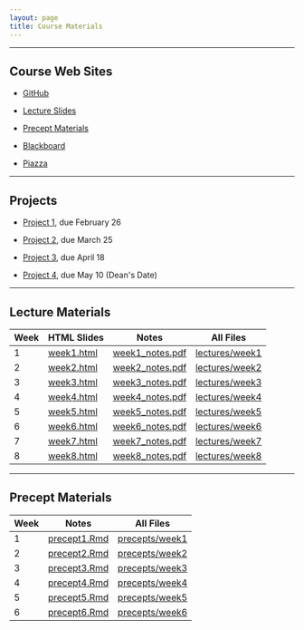 ```yaml
---
layout: page
title: Course Materials
---
```


----

## Course Web Sites

- [GitHub](https://github.com/SML201)

- [Lecture Slides](https://github.com/SML201/lectures)

- [Precept Materials](https://github.com/SML201/precepts)

- [Blackboard](https://blackboard.princeton.edu/webapps/pu-courseredirect-bb_bb60/find.jsp?course_id=SML201_S2016)

- [Piazza](https://piazza.com/princeton/spring2016/sml201/home)


----

## Projects

- [Project 1](https://github.com/SML201/project1), due February 26

- [Project 2](https://github.com/SML201/project2), due March 25

- [Project 3](https://github.com/SML201/project3), due April 18

- [Project 4](https://github.com/SML201/project4), due May 10 (Dean's Date)

----

## Lecture Materials

Week | HTML Slides | Notes | All Files
-----|-------------| ----- | ----------
1 | [week1.html](http://sml201.github.io/lectures/week1/week1.html) | [week1_notes.pdf](http://sml201.github.io/lectures/week1/week1_notes.pdf) | [lectures/week1](https://github.com/SML201/lectures/tree/master/week1)
2 | [week2.html](http://sml201.github.io/lectures/week2/week2.html) | [week2_notes.pdf](http://sml201.github.io/lectures/week2/week2_notes.pdf) | [lectures/week2](https://github.com/SML201/lectures/tree/master/week2)
3 | [week3.html](http://sml201.github.io/lectures/week3/week3.html) | [week3_notes.pdf](http://sml201.github.io/lectures/week3/week3_notes.pdf) | [lectures/week3](https://github.com/SML201/lectures/tree/master/week3)
4 | [week4.html](http://sml201.github.io/lectures/week4/week4.html) | [week4_notes.pdf](http://sml201.github.io/lectures/week4/week4_notes.pdf) | [lectures/week4](https://github.com/SML201/lectures/tree/master/week4)
5 | [week5.html](http://sml201.github.io/lectures/week5/week5.html) | [week5_notes.pdf](http://sml201.github.io/lectures/week5/week5_notes.pdf) | [lectures/week5](https://github.com/SML201/lectures/tree/master/week5)
6 | [week6.html](http://sml201.github.io/lectures/week6/week6.html) | [week6_notes.pdf](http://sml201.github.io/lectures/week6/week6_notes.pdf) | [lectures/week6](https://github.com/SML201/lectures/tree/master/week6)
7 | [week7.html](http://sml201.github.io/lectures/week7/week7.html) | [week7_notes.pdf](http://sml201.github.io/lectures/week7/week7_notes.pdf) | [lectures/week7](https://github.com/SML201/lectures/tree/master/week7)
8 | [week8.html](http://sml201.github.io/lectures/week8/week8.html) | [week8_notes.pdf](http://sml201.github.io/lectures/week8/week8_notes.pdf) | [lectures/week8](https://github.com/SML201/lectures/tree/master/week8)

----

## Precept Materials

Week | Notes | All Files 
-----|-------|----------
1 | [precept1.Rmd](https://raw.githubusercontent.com/SML201/precepts/master/week1/precept1.Rmd) | [precepts/week1](https://github.com/SML201/precepts/tree/master/week1) 
2 | [precept2.Rmd](https://raw.githubusercontent.com/SML201/precepts/master/week2/precept2.Rmd) | [precepts/week2](https://github.com/SML201/precepts/tree/master/week2)
3 | [precept3.Rmd](https://raw.githubusercontent.com/SML201/precepts/master/week3/precept3.Rmd) | [precepts/week3](https://github.com/SML201/precepts/tree/master/week3)
4 | [precept4.Rmd](https://raw.githubusercontent.com/SML201/precepts/master/week4/precept4.Rmd) | [precepts/week4](https://github.com/SML201/precepts/tree/master/week4)
5 | [precept5.Rmd](https://raw.githubusercontent.com/SML201/precepts/master/week5/precept5.Rmd) | [precepts/week5](https://github.com/SML201/precepts/tree/master/week5)
6 | [precept6.Rmd](https://raw.githubusercontent.com/SML201/precepts/master/week6/precept6.Rmd) | [precepts/week6](https://github.com/SML201/precepts/tree/master/week6)

